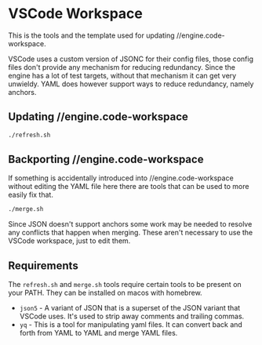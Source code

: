 # VSCode Workspace

This is the tools and the template used for updating //engine.code-workspace.

VSCode uses a custom version of JSONC for their config files, those config files
don't provide any mechanism for reducing redundancy. Since the engine has a lot
of test targets, without that mechanism it can get very unwieldy. YAML does
however support ways to reduce redundancy, namely anchors.

## Updating //engine.code-workspace

```sh
./refresh.sh
```

## Backporting //engine.code-workspace

If something is accidentally introduced into //engine.code-workspace without editing
the YAML file here there are tools that can be used to more easily fix that.

```sh
./merge.sh
```

Since JSON doesn't support anchors some work may be needed to resolve any
conflicts that happen when merging. These aren't necessary to use the VSCode
workspace, just to edit them.

## Requirements

The `refresh.sh` and `merge.sh` tools require certain tools to be present on
your PATH. They can be installed on macos with homebrew.

- `json5` - A variant of JSON that is a superset of the JSON variant that VSCode
  uses. It's used to strip away comments and trailing commas.
- `yq` - This is a tool for manipulating yaml files. It can convert back and
  forth from YAML to YAML and merge YAML files.
